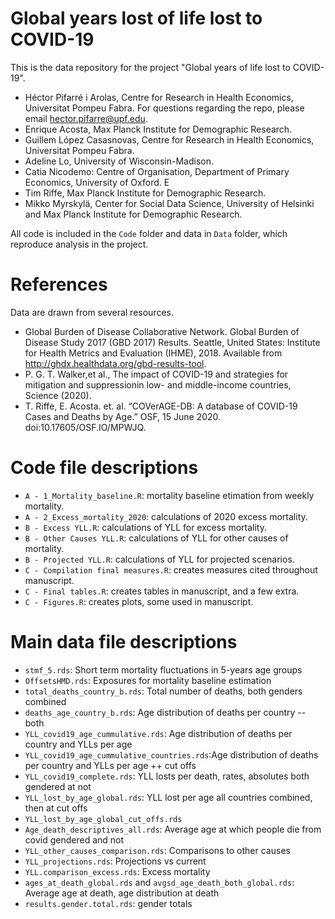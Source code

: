 # Global years lost of life lost to COVID-19

This is the data repository for the project "Global years of life lost to COVID-19".

- Héctor Pifarré i Arolas, Centre for Research in Health Economics, Universitat Pompeu Fabra. For questions regarding the repo, please email hector.pifarre@upf.edu.
- Enrique Acosta, Max Planck Institute for Demographic Research. 
- Guillem López Casasnovas, Centre for Research in Health Economics, Universitat Pompeu Fabra. 
- Adeline Lo, University of Wisconsin-Madison.
- Catia Nicodemo: Centre of Organisation, Department of Primary Economics, University of Oxford. E
- Tim Riffe, Max Planck Institute for Demographic Research. 
- Mikko Myrskylä, Center for Social Data Science, University of Helsinki and Max Planck Institute for Demographic Research. 

All code is included in the `Code` folder and data in `Data` folder, which reproduce analysis in the project.

# References
Data are drawn from several resources.
- Global Burden of Disease Collaborative Network. Global Burden of Disease Study 2017 (GBD 2017) Results.
Seattle, United States: Institute for Health Metrics and Evaluation (IHME), 2018. Available from http://ghdx.healthdata.org/gbd-results-tool.
- P. G. T. Walker,et al., The impact of COVID-19 and strategies for mitigation and suppressionin low- and middle-income countries, Science (2020).
- T. Riffe, E. Acosta. et. al. “COVerAGE-DB: A database of COVID-19 Cases and Deaths by Age.” OSF, 15 June 2020. doi:10.17605/OSF.IO/MPWJQ.



# Code file descriptions
- `A - 1_Mortality_baseline.R`: mortality baseline etimation from weekly mortality.
- `A - 2_Excess_mortality_2020`: calculations of 2020 excess mortality.
- `B - Excess YLL.R`: calculations of YLL for excess mortality.
- `B - Other Causes YLL.R`: calculations of YLL for other causes of mortality.
- `B - Projected YLL.R`: calculations of YLL for projected scenarios.
- `C - Compilation final measures.R`: creates measures cited throughout manuscript.
- `C - Final tables.R`: creates tables in manuscript, and a few extra.
- `C - Figures.R`: creates plots, some used in manuscript.

# Main data file descriptions
- `stmf_5.rds`: Short term mortality fluctuations in 5-years age groups
- `OffsetsHMD.rds`: Exposures for mortality baseline estimation
- `total_deaths_country_b.rds`: Total number of deaths, both genders combined
- `deaths_age_country_b.rds`: Age distribution of deaths per country -- both
- `YLL_covid19_age_cummulative.rds`: Age distribution of deaths per country and YLLs per age
- `YLL_covid19_age_cummulative_countries.rds`:Age distribution of deaths per country and YLLs per age ++ cut offs
- `YLL_covid19_complete.rds`: YLL losts per death, rates, absolutes both gendered at not
- `YLL_lost_by_age_global.rds`: YLL lost per age all countries combined, then at cut offs
- `YLL_lost_by_age_global_cut_offs.rds`
- `Age_death_descriptives_all.rds`: Average age at which people die from covid gendered and not
- `YLL_other_causes_comparison.rds`: Comparisons to other causes
- `YLL_projections.rds`: Projections vs current
- `YLL.comparison_excess.rds`: Excess mortality
- `ages_at_death_global.rds` and `avgsd_age_death_both_global.rds`: Average age at death, age distribution at death
- `results.gender.total.rds`: gender totals

